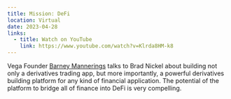 ```yaml
---
title: Mission: DeFi
location: Virtual
date: 2023-04-28
links:
  - title: Watch on YouTube
    link: https://www.youtube.com/watch?v=Klrda8HM-k8
---
```


Vega Founder <a href="https://twitter.com/barnabee" target="_blank">Barney Mannerings</a> talks to Brad Nickel about building not only a derivatives trading app, but more importantly, a powerful derivatives building platform for any kind of financial application. The potential of the platform to bridge all of finance into DeFi is very compelling. 

